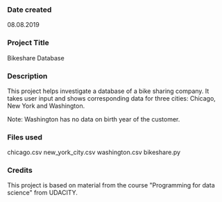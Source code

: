 ### Date created
08.08.2019

### Project Title
Bikeshare Database

### Description
This project helps investigate a database of a bike sharing company. It takes user input and shows corresponding data for three cities: Chicago, New York and Washington.

Note: Washington has no data on birth year of the customer.

### Files used
chicago.csv
new_york_city.csv
washington.csv
bikeshare.py

### Credits
This project is based on material from the course "Programming for data science" from UDACITY.
